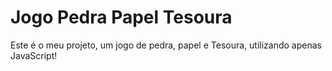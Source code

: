 # Jogo Pedra Papel Tesoura

Este é o meu projeto, um jogo de pedra, papel e Tesoura, utilizando apenas JavaScript! 
